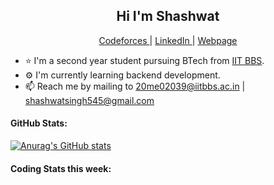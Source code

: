 <h2 align ="center">Hi I'm Shashwat <!--<img src="https://user-images.githubusercontent.com/78429106/138613016-7945b034-291d-45b8-9673-8bd95037acb4.gif" width="27px" alt="Hi :)">--></h1>

<p align="center">
  <a href="https://codeforces.com/profile/shashwat545"> Codeforces </a>|
  <a href="https://www.linkedin.com/in/shashwatsingh545/"> LinkedIn </a>|
  <a href="https://shashwat545.github.io/"> Webpage </a>
</p>

- ⭐ I'm a second year student pursuing BTech from [IIT BBS](https://www.iitbbs.ac.in/).
- ⚙ I'm currently learning backend development.
- 📫 Reach me by mailing to 20me02039@iitbbs.ac.in | shashwatsingh545@gmail.com

<!--
#### Profile Visits:
![](https://komarev.com/ghpvc/?username=Shashwat545)
-->

#### GitHub Stats:
[![Anurag's GitHub stats](https://github-readme-stats.vercel.app/api?username=Shashwat545&count_private=true&show_icons=true&include_all_commits=true&theme=tokyonight)](https://github.com/anuraghazra/github-readme-stats)

#### Coding Stats this week:
<!--START_SECTION:waka-->
```text

```
<!--END_SECTION:waka-->




<!--
**Shashwat545/Shashwat545** is a ✨ _special_ ✨ repository because its `README.md` (this file) appears on your GitHub profile.

Here are some ideas to get you started:

- 🔭 I’m currently working on ...
- 🌱 I’m currently learning ...
- 👯 I’m looking to collaborate on ...
- 🤔 I’m looking for help with ...
- 💬 Ask me about ...
- 📫 How to reach me: ...
- 😄 Pronouns: ...
- ⚡ Fun fact: ...
-->
